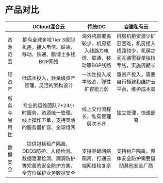 

# 产品对比

|              |                         UCloud混合云                         |                          传统IDC                          |                          自建私有云                          |
| ------------ | :----------------------------------------------------------: | :-------------------------------------------------------: | :----------------------------------------------------------: |
| 资源范围     | 拥有全球多地Tier 3级别机房，接入电信、联通、移动、铁通、鹏博士多线BGP网络 | 海外机房覆盖较少，机房接入线路为电信、联通、移动等BGP线路 | 机房机柜资源少扩容困难，机房接入线路较少，机房之间互通需要单独拉专线，实施周期长 |
| 轻资产       |          低成本投入，轻量级资产管理，灵活的架构设计          |            一次性投入成本较高，弹性扩容能力弱             |       重资产投入，需要自行搭建和维护云平台，维护成本高       |
| 服务与易用性 | 专业的运维团队7*24小时服务，资源统一管理，线上操作下单，支持灵活的服务器扩容、全球组网 |             线上交付流程长，私有管理层次不齐              |                      独立管理，快速部署                      |
| 数据安全     | 提供包括租户隔离、DDOS防护、入侵检测、数据泄漏检测、漏洞防护等完善的安全防护方案，全方位保护业务数据安全 |           支持基础网络隔离，打通云端网络较复杂            |        支持租户隔离，整体安全防护需要借助其他安全厂商        |


